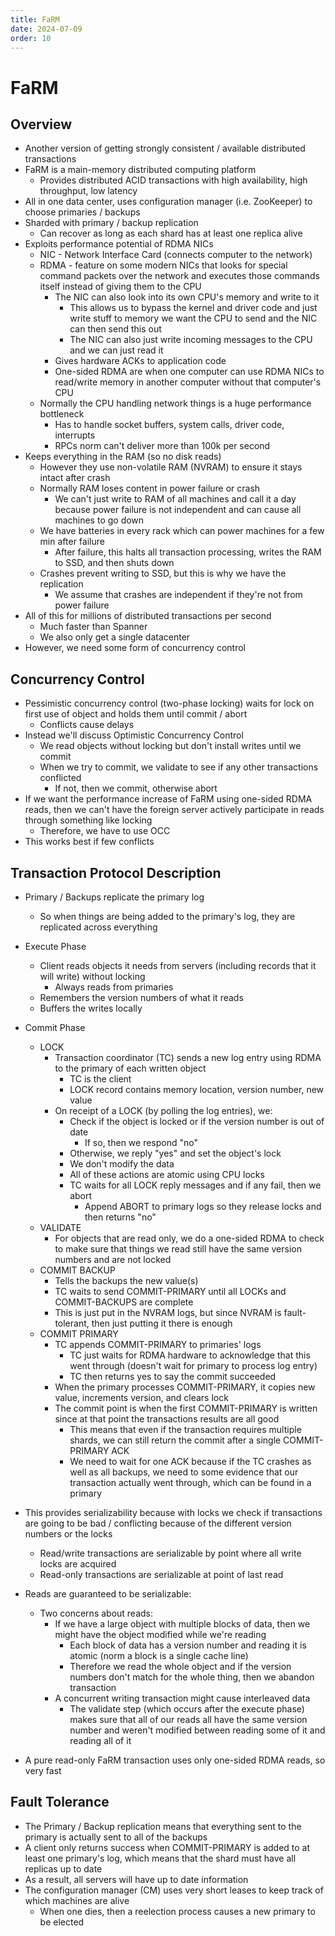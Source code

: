 ```yaml
---
title: FaRM
date: 2024-07-09
order: 10
---
```


# FaRM

## Overview

- Another version of getting strongly consistent / available distributed transactions
- FaRM is a main-memory distributed computing platform
  - Provides distributed ACID transactions with high availability, high throughput, low latency
- All in one data center, uses configuration manager (i.e. ZooKeeper) to choose primaries / backups
- Sharded with primary / backup replication
  - Can recover as long as each shard has at least one replica alive
- Exploits performance potential of RDMA NICs
  - NIC - Network Interface Card (connects computer to the network)
  - RDMA - feature on some modern NICs that looks for special command packets over the network and executes those commands itself instead of giving them to the CPU
    - The NIC can also look into its own CPU's memory and write to it
      - This allows us to bypass the kernel and driver code and just write stuff to memory we want the CPU to send and the NIC can then send this out
      - The NIC can also just write incoming messages to the CPU and we can just read it
    - Gives hardware ACKs to application code
    - One-sided RDMA are when one computer can use RDMA NICs to read/write memory in another computer without that computer's CPU
  - Normally the CPU handling network things is a huge performance bottleneck
    - Has to handle socket buffers, system calls, driver code, interrupts
    - RPCs norm can't deliver more than 100k per second
- Keeps everything in the RAM (so no disk reads)
  - However they use non-volatile RAM (NVRAM) to ensure it stays intact after crash
  - Normally RAM loses content in power failure or crash
    - We can't just write to RAM of all machines and call it a day because power failure is not independent and can cause all machines to go down
  - We have batteries in every rack which can power machines for a few min after failure
    - After failure, this halts all transaction processing, writes the RAM to SSD, and then shuts down
  - Crashes prevent writing to SSD, but this is why we have the replication
    - We assume that crashes are independent if they're not from power failure
- All of this for millions of distributed transactions per second
  - Much faster than Spanner
  - We also only get a single datacenter
- However, we need some form of concurrency control

## Concurrency Control

- Pessimistic concurrency control (two-phase locking) waits for lock on first use of object and holds them until commit / abort
  - Conflicts cause delays
- Instead we'll discuss Optimistic Concurrency Control
  - We read objects without locking but don't install writes until we commit
  - When we try to commit, we validate to see if any other transactions conflicted
    - If not, then we commit, otherwise abort
- If we want the performance increase of FaRM using one-sided RDMA reads, then we can't have the foreign server actively participate in reads through something like locking
  - Therefore, we have to use OCC
- This works best if few conflicts

## Transaction Protocol Description

- Primary / Backups replicate the primary log

  - So when things are being added to the primary's log, they are replicated across everything

- Execute Phase
  - Client reads objects it needs from servers (including records that it will write) without locking
    - Always reads from primaries
  - Remembers the version numbers of what it reads
  - Buffers the writes locally
- Commit Phase
  - LOCK
    - Transaction coordinator (TC) sends a new log entry using RDMA to the primary of each written object
      - TC is the client
      - LOCK record contains memory location, version number, new value
    - On receipt of a LOCK (by polling the log entries), we:
      - Check if the object is locked or if the version number is out of date
        - If so, then we respond "no"
      - Otherwise, we reply "yes" and set the object's lock
      - We don't modify the data
      - All of these actions are atomic using CPU locks
      - TC waits for all LOCK reply messages and if any fail, then we abort
        - Append ABORT to primary logs so they release locks and then returns "no"
  - VALIDATE
    - For objects that are read only, we do a one-sided RDMA to check to make sure that things we read still have the same version numbers and are not locked
  - COMMIT BACKUP
    - Tells the backups the new value(s)
    - TC waits to send COMMIT-PRIMARY until all LOCKs and COMMIT-BACKUPS are complete
    - This is just put in the NVRAM logs, but since NVRAM is fault-tolerant, then just putting it there is enough
  - COMMIT PRIMARY
    - TC appends COMMIT-PRIMARY to primaries' logs
      - TC just waits for RDMA hardware to acknowledge that this went through (doesn't wait for primary to process log entry)
      - TC then returns yes to say the commit succeeded
    - When the primary processes COMMIT-PRIMARY, it copies new value, increments version, and clears lock
    - The commit point is when the first COMMIT-PRIMARY is written since at that point the transactions results are all good
      - This means that even if the transaction requires multiple shards, we can still return the commit after a single COMMIT-PRIMARY ACK
      - We need to wait for one ACK because if the TC crashes as well as all backups, we need to some evidence that our transaction actually went through, which can be found in a primary
- This provides serializability because with locks we check if transactions are going to be bad / conflicting because of the different version numbers or the locks
  - Read/write transactions are serializable by point where all write locks are acquired
  - Read-only transactions are serializable at point of last read
- Reads are guaranteed to be serializable:
  - Two concerns about reads:
    - If we have a large object with multiple blocks of data, then we might have the object modified while we're reading
      - Each block of data has a version number and reading it is atomic (norm a block is a single cache line)
      - Therefore we read the whole object and if the version numbers don't match for the whole thing, then we abandon transaction
    - A concurrent writing transaction might cause interleaved data
      - The validate step (which occurs after the execute phase) makes sure that all of our reads all have the same version number and weren't modified between reading some of it and reading all of it
- A pure read-only FaRM transaction uses only one-sided RDMA reads, so very fast

## Fault Tolerance

- The Primary / Backup replication means that everything sent to the primary is actually sent to all of the backups
- A client only returns success when COMMIT-PRIMARY is added to at least one primary's log, which means that the shard must have all replicas up to date
- As a result, all servers will have up to date information
- The configuration manager (CM) uses very short leases to keep track of which machines are alive
  - When one dies, then a reelection process causes a new primary to be elected
